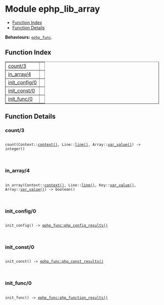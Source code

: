 

# Module ephp_lib_array #
* [Function Index](#index)
* [Function Details](#functions)

__Behaviours:__ [`ephp_func`](ephp_func.md).

<a name="index"></a>

## Function Index ##


<table width="100%" border="1" cellspacing="0" cellpadding="2" summary="function index"><tr><td valign="top"><a href="#count-3">count/3</a></td><td></td></tr><tr><td valign="top"><a href="#in_array-4">in_array/4</a></td><td></td></tr><tr><td valign="top"><a href="#init_config-0">init_config/0</a></td><td></td></tr><tr><td valign="top"><a href="#init_const-0">init_const/0</a></td><td></td></tr><tr><td valign="top"><a href="#init_func-0">init_func/0</a></td><td></td></tr></table>


<a name="functions"></a>

## Function Details ##

<a name="count-3"></a>

### count/3 ###

<pre><code>
count(Context::<a href="#type-context">context()</a>, Line::<a href="#type-line">line()</a>, Array::<a href="#type-var_value">var_value()</a>) -&gt; integer()
</code></pre>
<br />

<a name="in_array-4"></a>

### in_array/4 ###

<pre><code>
in_array(Context::<a href="#type-context">context()</a>, Line::<a href="#type-line">line()</a>, Key::<a href="#type-var_value">var_value()</a>, Array::<a href="#type-var_value">var_value()</a>) -&gt; boolean()
</code></pre>
<br />

<a name="init_config-0"></a>

### init_config/0 ###

<pre><code>
init_config() -&gt; <a href="ephp_func.md#type-php_config_results">ephp_func:php_config_results()</a>
</code></pre>
<br />

<a name="init_const-0"></a>

### init_const/0 ###

<pre><code>
init_const() -&gt; <a href="ephp_func.md#type-php_const_results">ephp_func:php_const_results()</a>
</code></pre>
<br />

<a name="init_func-0"></a>

### init_func/0 ###

<pre><code>
init_func() -&gt; <a href="ephp_func.md#type-php_function_results">ephp_func:php_function_results()</a>
</code></pre>
<br />

